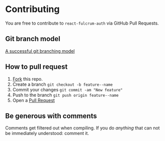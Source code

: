 # Contributing

You are free to contribute to `react-fulcrum-auth` via GitHub Pull Requests.


## Git branch model
[A successful git branching model](http://nvie.com/posts/a-successful-git-branching-model/)

## How to pull request

1. [Fork](https://github.com/ManagementSystemsIntl/react-fulcrum-auth/fork) this repo.
2. Create a branch `git checkout -b feature--name`
3. Commit your changes `git commit -am "New feature"`
4. Push to the branch `git push origin feature--name`
5. Open a [Pull Request](https://github.com/ManagementSystemsIntl/react-fulcrum-auth/pulls)


## Be generous with comments

Comments get filtered out when compiling. If you do *anything* that can not be immediately understood: comment it.
